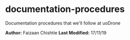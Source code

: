 # documentation-procedures
Documentation procedures that we'll follow at uoDrone

**Author:** Faizaan Chishtie
**Last Modified:** 17/11/19
